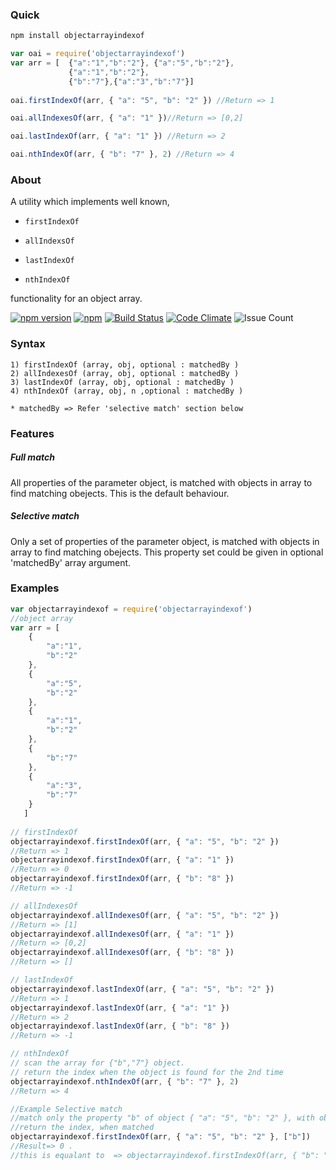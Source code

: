 ### Quick

```sh
npm install objectarrayindexof
```
```javascript
var oai = require('objectarrayindexof')
var arr = [  {"a":"1","b":"2"}, {"a":"5","b":"2"},
             {"a":"1","b":"2"},
             {"b":"7"},{"a":"3","b":"7"}]
 
oai.firstIndexOf(arr, { "a": "5", "b": "2" }) //Return => 1

oai.allIndexesOf(arr, { "a": "1" })//Return => [0,2]

oai.lastIndexOf(arr, { "a": "1" }) //Return => 2

oai.nthIndexOf(arr, { "b": "7" }, 2) //Return => 4
```
### About 

A utility which implements well known,

- `firstIndexOf`

- `allIndexsOf` 

- `lastIndexOf` 

- `nthIndexOf`

functionality for an object array.

[![npm version](https://badge.fury.io/js/objectarrayindexof.svg)](https://badge.fury.io/js/objectarrayindexof)
[![npm](https://img.shields.io/npm/dw/objectarrayindexof.svg)](https://www.npmjs.com/package/objectarrayindexof)
[![Build Status](https://travis-ci.org/dim912/Object-Array-IndexOf.svg?branch=master)](https://travis-ci.org/dim912/Object-Array-IndexOf)
[![Code Climate](https://codeclimate.com/github/dim912/Object-Array-IndexOf/badges/gpa.svg)](https://codeclimate.com/github/dim912/Object-Array-IndexOf)
![Issue Count](https://codeclimate.com/github/dim912/Object-Array-IndexOf/badges/issue_count.svg)
### Syntax

```
1) firstIndexOf (array, obj, optional : matchedBy )
2) allIndexesOf (array, obj, optional : matchedBy )
3) lastIndexOf (array, obj, optional : matchedBy )
4) nthIndexOf (array, obj, n ,optional : matchedBy )

* matchedBy => Refer 'selective match' section below
```

### Features

##### Full match
All properties of the parameter object, is matched with objects in array to find matching obejects. This is the default behaviour.

##### Selective match
Only a set of properties of the parameter object, is matched with objects in array to find matching obejects. This property set could be given in optional 'matchedBy' array argument.

### Examples

```javascript
var objectarrayindexof = require('objectarrayindexof')
//object array
var arr = [ 
    {
        "a":"1",
        "b":"2"
    },
    {
        "a":"5",
        "b":"2"
    },
    {
        "a":"1",
        "b":"2"
    },
    {
        "b":"7"
    },
    {
        "a":"3",
        "b":"7"
    }
   ]
 
// firstIndexOf 
objectarrayindexof.firstIndexOf(arr, { "a": "5", "b": "2" })
//Return => 1
objectarrayindexof.firstIndexOf(arr, { "a": "1" })
//Return => 0
objectarrayindexof.firstIndexOf(arr, { "b": "8" }) 
//Return => -1

// allIndexesOf 
objectarrayindexof.allIndexesOf(arr, { "a": "5", "b": "2" }) 
//Return => [1]
objectarrayindexof.allIndexesOf(arr, { "a": "1" })
//Return => [0,2]
objectarrayindexof.allIndexesOf(arr, { "b": "8" }) 
//Return => []

// lastIndexOf 
objectarrayindexof.lastIndexOf(arr, { "a": "5", "b": "2" })
//Return => 1
objectarrayindexof.lastIndexOf(arr, { "a": "1" })
//Return => 2
objectarrayindexof.lastIndexOf(arr, { "b": "8" }) 
//Return => -1

// nthIndexOf 
// scan the array for {"b","7"} object.
// return the index when the object is found for the 2nd time
objectarrayindexof.nthIndexOf(arr, { "b": "7" }, 2)
//Return => 4

//Example Selective match
//match only the property "b" of object { "a": "5", "b": "2" }, with objects in array.
//return the index, when matched
objectarrayindexof.firstIndexOf(arr, { "a": "5", "b": "2" }, ["b"])
//Result=> 0 . 
//this is equalant to  => objectarrayindexof.firstIndexOf(arr, { "b": "2"})

```